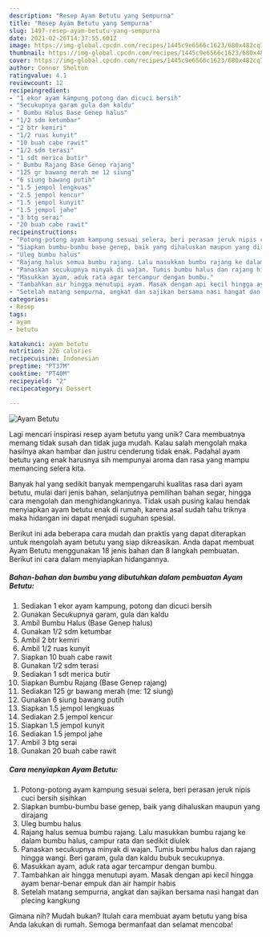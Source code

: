 ```yaml
---
description: "Resep Ayam Betutu yang Sempurna"
title: "Resep Ayam Betutu yang Sempurna"
slug: 1497-resep-ayam-betutu-yang-sempurna
date: 2021-02-26T14:37:55.601Z
image: https://img-global.cpcdn.com/recipes/1445c9e6566c1623/680x482cq70/ayam-betutu-foto-resep-utama.jpg
thumbnail: https://img-global.cpcdn.com/recipes/1445c9e6566c1623/680x482cq70/ayam-betutu-foto-resep-utama.jpg
cover: https://img-global.cpcdn.com/recipes/1445c9e6566c1623/680x482cq70/ayam-betutu-foto-resep-utama.jpg
author: Connor Shelton
ratingvalue: 4.1
reviewcount: 12
recipeingredient:
- "1 ekor ayam kampung potong dan dicuci bersih"
- "Secukupnya garam gula dan kaldu"
- " Bumbu Halus Base Genep halus"
- "1/2 sdm ketumbar"
- "2 btr kemiri"
- "1/2 ruas kunyit"
- "10 buah cabe rawit"
- "1/2 sdm terasi"
- "1 sdt merica butir"
- " Bumbu Rajang Base Genep rajang"
- "125 gr bawang merah me 12 siung"
- "6 siung bawang putih"
- "1.5 jempol lengkuas"
- "2.5 jempol kencur"
- "1.5 jempol kunyit"
- "1.5 jempol jahe"
- "3 btg serai"
- "20 buah cabe rawit"
recipeinstructions:
- "Potong-potong ayam kampung sesuai selera, beri perasan jeruk nipis cuci bersih sisihkan"
- "Siapkan bumbu-bumbu base genep, baik yang dihaluskan maupun yang dirajang"
- "Uleg bumbu halus"
- "Rajang halus semua bumbu rajang. Lalu masukkan bumbu rajang ke dalam bumbu halus, campur rata dan sedikit diulek"
- "Panaskan secukupnya minyak di wajan. Tumis bumbu halus dan rajang hingga wangi. Beri garam, gula dan kaldu bubuk secukupnya."
- "Masukkan ayam, aduk rata agar tercampur dengan bumbu."
- "Tambahkan air hingga menutupi ayam. Masak dengan api kecil hingga ayam benar-benar empuk dan air hampir habis"
- "Setelah matang sempurna, angkat dan sajikan bersama nasi hangat dan plecing kangkung"
categories:
- Resep
tags:
- ayam
- betutu

katakunci: ayam betutu 
nutrition: 226 calories
recipecuisine: Indonesian
preptime: "PT37M"
cooktime: "PT40M"
recipeyield: "2"
recipecategory: Dessert

---
```



![Ayam Betutu](https://img-global.cpcdn.com/recipes/1445c9e6566c1623/680x482cq70/ayam-betutu-foto-resep-utama.jpg)

Lagi mencari inspirasi resep ayam betutu yang unik? Cara membuatnya memang tidak susah dan tidak juga mudah. Kalau salah mengolah maka hasilnya akan hambar dan justru cenderung tidak enak. Padahal ayam betutu yang enak harusnya sih mempunyai aroma dan rasa yang mampu memancing selera kita.

Banyak hal yang sedikit banyak mempengaruhi kualitas rasa dari ayam betutu, mulai dari jenis bahan, selanjutnya pemilihan bahan segar, hingga cara mengolah dan menghidangkannya. Tidak usah pusing kalau hendak menyiapkan ayam betutu enak di rumah, karena asal sudah tahu triknya maka hidangan ini dapat menjadi suguhan spesial.




Berikut ini ada beberapa cara mudah dan praktis yang dapat diterapkan untuk mengolah ayam betutu yang siap dikreasikan. Anda dapat membuat Ayam Betutu menggunakan 18 jenis bahan dan 8 langkah pembuatan. Berikut ini cara dalam menyiapkan hidangannya.

<!--inarticleads1-->

##### Bahan-bahan dan bumbu yang dibutuhkan dalam pembuatan Ayam Betutu:

1. Sediakan 1 ekor ayam kampung, potong dan dicuci bersih
1. Gunakan Secukupnya garam, gula dan kaldu
1. Ambil  Bumbu Halus (Base Genep halus)
1. Gunakan 1/2 sdm ketumbar
1. Ambil 2 btr kemiri
1. Ambil 1/2 ruas kunyit
1. Siapkan 10 buah cabe rawit
1. Gunakan 1/2 sdm terasi
1. Sediakan 1 sdt merica butir
1. Siapkan  Bumbu Rajang (Base Genep rajang)
1. Sediakan 125 gr bawang merah (me: 12 siung)
1. Gunakan 6 siung bawang putih
1. Siapkan 1.5 jempol lengkuas
1. Sediakan 2.5 jempol kencur
1. Siapkan 1.5 jempol kunyit
1. Sediakan 1.5 jempol jahe
1. Ambil 3 btg serai
1. Gunakan 20 buah cabe rawit




<!--inarticleads2-->

##### Cara menyiapkan Ayam Betutu:

1. Potong-potong ayam kampung sesuai selera, beri perasan jeruk nipis cuci bersih sisihkan
1. Siapkan bumbu-bumbu base genep, baik yang dihaluskan maupun yang dirajang
1. Uleg bumbu halus
1. Rajang halus semua bumbu rajang. Lalu masukkan bumbu rajang ke dalam bumbu halus, campur rata dan sedikit diulek
1. Panaskan secukupnya minyak di wajan. Tumis bumbu halus dan rajang hingga wangi. Beri garam, gula dan kaldu bubuk secukupnya.
1. Masukkan ayam, aduk rata agar tercampur dengan bumbu.
1. Tambahkan air hingga menutupi ayam. Masak dengan api kecil hingga ayam benar-benar empuk dan air hampir habis
1. Setelah matang sempurna, angkat dan sajikan bersama nasi hangat dan plecing kangkung




Gimana nih? Mudah bukan? Itulah cara membuat ayam betutu yang bisa Anda lakukan di rumah. Semoga bermanfaat dan selamat mencoba!

